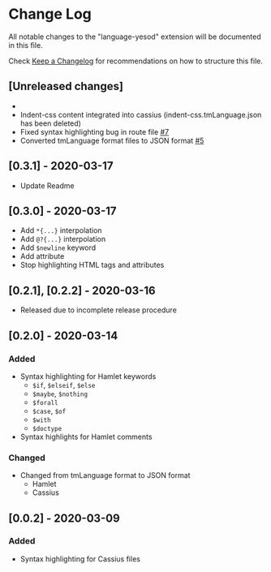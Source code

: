 # Change Log

All notable changes to the "language-yesod" extension will be documented in this file.

Check [Keep a Changelog](http://keepachangelog.com/) for recommendations on how to structure this file.

## [Unreleased changes]

- 
- Indent-css content integrated into cassius (indent-css.tmLanguage.json has been deleted)
- Fixed syntax highlighting bug in route file [#7](https://github.com/e-bigmoon/vscode-language-yesod/pull/7)
- Converted tmLanguage format files to JSON format [#5](https://github.com/e-bigmoon/vscode-language-yesod/pull/5)

## [0.3.1] - 2020-03-17

- Update Readme

## [0.3.0] - 2020-03-17

- Add `*{...}` interpolation
- Add `@?{...}` interpolation
- Add `$newline` keyword
- Add attribute
- Stop highlighting HTML tags and attributes

## [0.2.1], [0.2.2] - 2020-03-16

- Released due to incomplete release procedure

## [0.2.0] - 2020-03-14

### Added

- Syntax highlighting for Hamlet keywords
    - `$if`, `$elseif`, `$else`
    - `$maybe`, `$nothing`
    - `$forall`
    - `$case`, `$of`
    - `$with`
    - `$doctype`
- Syntax highlights for Hamlet comments

### Changed

- Changed from tmLanguage format to JSON format
    - Hamlet
    - Cassius

## [0.0.2] - 2020-03-09

### Added

- Syntax highlighting for Cassius files